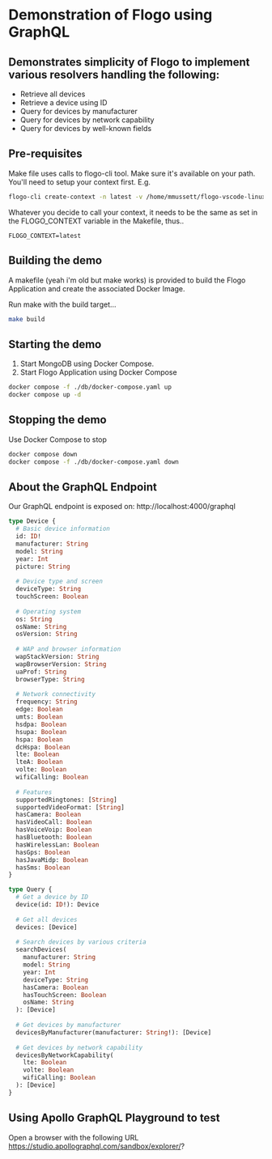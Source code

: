 # Demonstration of Flogo using GraphQL

## Demonstrates simplicity of Flogo to implement various resolvers handling the following:

* Retrieve all devices
* Retrieve a device using ID
* Query for devices by manufacturer
* Query for devices by network capability
* Query for devices by well-known fields

## Pre-requisites

Make file uses calls to flogo-cli tool. Make sure it's available on your path. You'll need to setup your context first. E.g.

```bash
flogo-cli create-context -n latest -v /home/mmussett/flogo-vscode-linux-x64-1.3.0-1008.vsix --set-default
```

Whatever you decide to call your context, it needs to be the same as set in the FLOGO_CONTEXT variable in the Makefile, thus..

```
FLOGO_CONTEXT=latest
```

## Building the demo

A makefile (yeah i'm old but make works) is provided to build the Flogo Application and create the associated Docker Image.

Run make with the build target...
```bash
make build
```


## Starting the demo

1) Start MongoDB using Docker Compose.
2) Start Flogo Application using Docker Compose

```bash
docker compose -f ./db/docker-compose.yaml up
docker compose up -d
```

## Stopping the demo

Use Docker Compose to stop

```bash
docker compose down
docker compose -f ./db/docker-compose.yaml down
```


## About the GraphQL Endpoint

Our GraphQL endpoint is exposed on: http://localhost:4000/graphql




```graphql
type Device {
  # Basic device information
  id: ID!
  manufacturer: String
  model: String
  year: Int
  picture: String
  
  # Device type and screen
  deviceType: String
  touchScreen: Boolean
  
  # Operating system
  os: String
  osName: String
  osVersion: String
  
  # WAP and browser information
  wapStackVersion: String
  wapBrowserVersion: String
  uaProf: String
  browserType: String
  
  # Network connectivity
  frequency: String
  edge: Boolean
  umts: Boolean
  hsdpa: Boolean
  hsupa: Boolean
  hspa: Boolean
  dcHspa: Boolean
  lte: Boolean
  lteA: Boolean
  volte: Boolean
  wifiCalling: Boolean
  
  # Features
  supportedRingtones: [String]
  supportedVideoFormat: [String]
  hasCamera: Boolean
  hasVideoCall: Boolean
  hasVoiceVoip: Boolean
  hasBluetooth: Boolean
  hasWirelessLan: Boolean
  hasGps: Boolean
  hasJavaMidp: Boolean
  hasSms: Boolean
}

type Query {
  # Get a device by ID
  device(id: ID!): Device
  
  # Get all devices
  devices: [Device]
  
  # Search devices by various criteria
  searchDevices(
    manufacturer: String
    model: String
    year: Int
    deviceType: String
    hasCamera: Boolean
    hasTouchScreen: Boolean
    osName: String
  ): [Device]
  
  # Get devices by manufacturer
  devicesByManufacturer(manufacturer: String!): [Device]
  
  # Get devices by network capability
  devicesByNetworkCapability(
    lte: Boolean
    volte: Boolean
    wifiCalling: Boolean
  ): [Device]
}
```


## Using Apollo GraphQL Playground to test

Open a browser with the following URL https://studio.apollographql.com/sandbox/explorer/?

